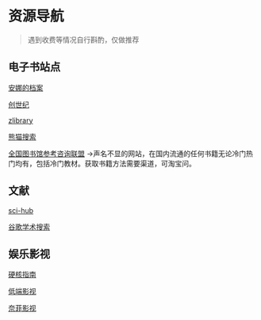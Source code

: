 # 资源导航

>遇到收费等情况自行斟酌，仅做推荐

## 电子书站点
[安娜的档案](https://annas-archive.org/)

[创世纪](https://libgen.li/)

[zlibrary](https://z-lib.id/)

[熊猫搜索](https://xmsoushu.com/#/)

[全国图书馆参考咨询联盟](http://www.ucdrs.superlib.net/) ->声名不显的网站，在国内流通的任何书籍无论冷门热门均有，包括冷门教材。获取书籍方法需要渠道，可淘宝问。

## 文献
[sci-hub](https://www.sci-hub.se/)

[谷歌学术搜索](https://scholar.google.com/)

## 娱乐影视
[硬核指南](https://yinghezhinan.com/)

[低端影视](https://ddys.pro/) 

[奈菲影视](https://www.nfyingshi.com/) 
